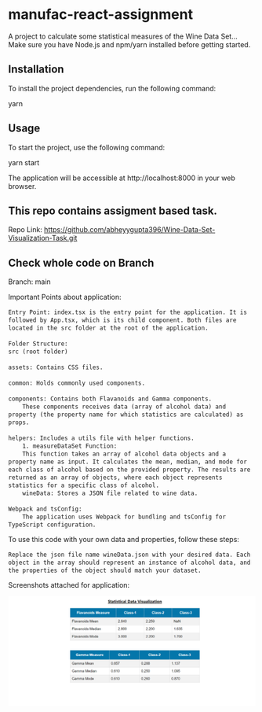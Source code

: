 # manufac-react-assignment

A project to calculate some statistical measures of the Wine Data Set... Make sure you have Node.js and npm/yarn installed before getting started.

## Installation

To install the project dependencies, run the following command:

yarn

## Usage

To start the project, use the following command:

yarn start

The application will be accessible at http://localhost:8000 in your web browser.

## This repo contains assigment based task.

Repo Link: https://github.com/abheyygupta396/Wine-Data-Set-Visualization-Task.git

## Check whole code on Branch

Branch: main

Important Points about application:

    Entry Point: index.tsx is the entry point for the application. It is followed by App.tsx, which is its child component. Both files are located in the src folder at the root of the application.

    Folder Structure:
    src (root folder)

    assets: Contains CSS files.

    common: Holds commonly used components.

    components: Contains both Flavanoids and Gamma components.
        These components receives data (array of alcohol data) and property (the property name for which statistics are calculated) as props.

    helpers: Includes a utils file with helper functions.
        1. measureDataSet Function:
        This function takes an array of alcohol data objects and a property name as input. It calculates the mean, median, and mode for each class of alcohol based on the provided property. The results are returned as an array of objects, where each object represents statistics for a specific class of alcohol.
        wineData: Stores a JSON file related to wine data.

    Webpack and tsConfig:
        The application uses Webpack for bundling and tsConfig for TypeScript configuration.

To use this code with your own data and properties, follow these steps:

    Replace the json file name wineData.json with your desired data. Each object in the array should represent an instance of alcohol data, and the properties of the object should match your dataset.

Screenshots attached for application:

![Alt text](./public/application.png?raw=true "Image")
